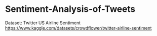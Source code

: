# Sentiment-Analysis-of-Tweets

Dataset: Twitter US Airline Sentiment
https://www.kaggle.com/datasets/crowdflower/twitter-airline-sentiment
